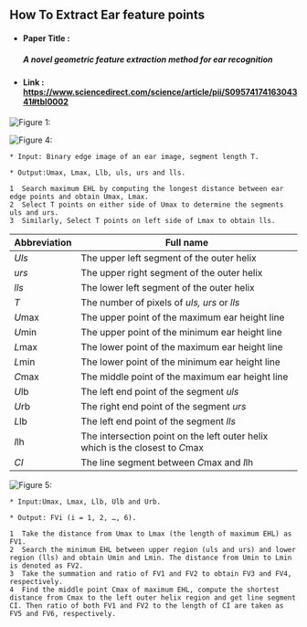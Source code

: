 ## How To Extract Ear feature points

* #### Paper Title :

  ##### A novel geometric feature extraction method for ear recognition

* #### Link : https://www.sciencedirect.com/science/article/pii/S0957417416304341#tbl0002

![Figure 1:](https://ars.els-cdn.com/content/image/1-s2.0-S0957417416304341-gr1.jpg)



![Figure 4:](https://ars.els-cdn.com/content/image/1-s2.0-S0957417416304341-gr4.jpg)

```
* Input: Binary edge image of an ear image, segment length T.

* Output:Umax, Lmax, Llb, uls, urs and lls.

1  Search maximum EHL by computing the longest distance between ear edge points and obtain Umax, Lmax.
2  Select T points on either side of Umax to determine the segments uls and urs.
3  Similarly, Select T points on left side of Lmax to obtain lls.
```



| Abbreviation | Full name                                                    |
| ------------ | ------------------------------------------------------------ |
| *Uls*        | The upper left segment of the outer helix                    |
| *urs*        | The upper right segment of the outer helix                   |
| *lls*        | The lower left segment of the outer helix                    |
| *T*          | The number of pixels of *uls, urs* or *lls*                  |
| *U*max       | The upper point of the maximum ear height line               |
| *U*min       | The upper point of the minimum ear height line               |
| *L*max       | The lower point of the maximum ear height line               |
| *L*min       | The lower point of the minimum ear height line               |
| *C*max       | The middle point of the maximum ear height line              |
| *U*lb        | The left end point of the segment *uls*                      |
| *U*rb        | The right end point of the segment *urs*                     |
| *L*lb        | The left end point of the segment *lls*                      |
| *I*lh        | The intersection point on the left outer helix which is the closest to *C*max |
| *CI*         | The line segment between *C*max and *I*lh                    |

![Figure 5:](https://ars.els-cdn.com/content/image/1-s2.0-S0957417416304341-gr5.jpg)

```
* Input:Umax, Lmax, Llb, Ulb and Urb.

* Output: FVi (i = 1, 2, …, 6).

1  Take the distance from Umax to Lmax (the length of maximum EHL) as FV1.
2  Search the minimum EHL between upper region (uls and urs) and lower region (lls) and obtain Umin and Lmin. The distance from Umin to Lmin is denoted as FV2.
3  Take the summation and ratio of FV1 and FV2 to obtain FV3 and FV4, respectively.
4  Find the middle point Cmax of maximum EHL, compute the shortest distance from Cmax to the left outer helix region and get line segment CI. Then ratio of both FV1 and FV2 to the length of CI are taken as FV5 and FV6, respectively.
```





